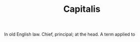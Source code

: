 ---
title: Capitalis
letter: C
permalink: "/definitions/bld-capitalis.html"
body: In old English law. Chief, principal; at the head. A term applied to
published_at: '2018-07-07'
source: Black's Law Dictionary 2nd Ed (1910)
layout: post
---